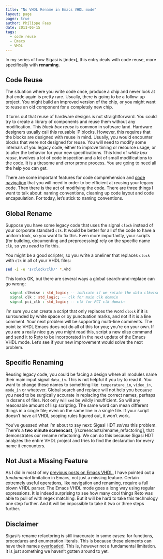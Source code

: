 ```yaml
---
title: "No VHDL Rename in Emacs VHDL mode"
layout: page 
pager: true
author: Philippe Faes
date: 2011-06-15
tags: 
  - code reuse
  - Emacs
  - VHDL
---
```

In my series of how Sigasi is [index], this entry
deals with code reuse, more specifically with **renaming**.

Code Reuse
----------

The situation where you write code once, produce a chip and never look
at that code again is pretty rare. Usually, there is going to be a
follow-up project. You might build an improved version of the chip, or
you might want to reuse an old component for a completely new chip.

It turns out that reuse of hardware designs is not straightforward. You
could try to create a library of components and reuse them without any
modification. This *black box reuse* is common in software land.
Hardware designers usually call this reusable IP blocks. However, this
requires that the blocks are designed with reuse in mind. Usually, you
would encounter blocks that were not designed for reuse. You will need
to modify some internals of you legacy code, either to improve timing or
resource usage, or to alter the behavior for your new specifications.
This kind of *white box reuse*, involves a lot of code inspection and a
lot of small modifications to the code. It is a tiresome and error prone
process. You are going to need all the help you can get.

There are some important features for code comprehension and [code navigation](vhdl-emacs-mode-navigation-using-ctags-are-broken.html)
that you will need in order to be efficient at reusing your legacy code.
Then there is the act of modifying the code. There are three things I
want to talk about: naming conventions, cleaning up code layout and code
encapsulation. For today, let’s stick to naming conventions.

Global Rename
-------------

Suppose you have some legacy code that uses the signal `clock` instead
of your corporate standard `clk`. It would be better for all of the code
to have a uniform look, so you want to fix this. Even more importantly,
your scripts (for building, documenting and preprocessing) rely on the
specific name `clk`, so you *need* to fix this.

You might be a good scripter, so you write a oneliner that replaces
`clock` with `clk` in all of your VHDL files:
```bash
sed -i -e 's/clock/clk/' *.vhd
```
This looks OK, but there are several ways a global search-and-replace
can go wrong:
```vhdl
  signal clkwise : std_logic; -- indicate if we rotate the data clkwise
  signal clk : std_logic; -- clk for main clk domain
  signal pci_clk : std_logic; -- clk for PCI clk domain
```

I’m sure you can create a script that only replaces the word `clock` if
it is surrounded by white space or by punctuation marks, and not if it
is a line comment. Your next problem will be supporting multi-line
comments. The point is: VHDL Emacs does not do all of this for you;
you’re on your own. If you are a really nice guy you might read this,
script a new elisp command and send it to
[Reto](http://www.iis.ee.ethz.ch/~zimmi/emacs/vhdl-mode.html) to be
incorporated in the next update of the Emacs VHDL mode. Let’s see if
your new improvement would solve the next problem.

Specific Renaming
-----------------

Reusing legacy code, you could be facing a design where all modules name
their main input signal `data_in`. This is not helpful if you try to
read it. You want to change these names to something like:
`temperature_in`, `video_in`, `mode_in` or whatever. Global search and
replace will not help you because you need to be surgically accurate in
replacing the correct names, perhaps in dozens of files. Not only will
`sed` be wildly insufficient. So will any reasonable amount of lisp
scripting. The same word can mean different things in a single file;
even on the same line in a single file. If your script doesn’t have all
VHDL scoping rules figured out, it won’t work.

You’ve guessed what I’m about to say next: Sigasi HDT *solves* this
problem. There’s a **two minute screencast**, [/screencasts/rename_refactoring], that
demonstrates our rename refactoring. We can do this because Sigasi HDT
analyzes the entire VHDL project and tries to find the declaration for
every name it encounters.

Not Just a Missing Feature
--------------------------

As I did in most of my [previous posts on Emacs VHDL](.), I have
pointed out a *fundamental* limitation in Emacs, not just a missing
feature. Certain extremely useful operations, like navigation and
renaming, require a full blown VHDL parser. The Emacs VHDL mode goes a
long way using regular expressions. It is indeed surprising to see how
many cool things Reto was able to pull of with regex matching. But it
will be hard to take this technology one step further. And it will be
impossible to take it two or three steps further.

Disclaimer
----------

Sigasi’s rename refactoring is still inaccurate in some cases: for
functions, procedures and enumeration literals. This is because these
elements can have their names
[overloaded](http://en.wikipedia.org/wiki/Method_overloading). This is,
however not a fundamental limitation. It is just something we haven’t
gotten around to yet.